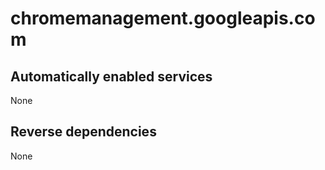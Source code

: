 # chromemanagement.googleapis.com

## Automatically enabled services

None

## Reverse dependencies

None
